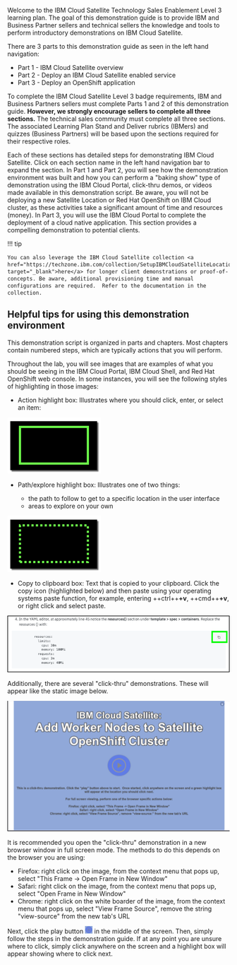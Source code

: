 Welcome to the IBM Cloud Satellite Technology Sales Enablement Level 3 learning plan. The goal of this demonstration guide is to provide IBM and Business Partner sellers and technical sellers the knowledge and tools to perform introductory demonstrations on IBM Cloud Satellite.

 There are 3 parts to this demonstration guide as seen in the left hand navigation:

 - Part 1 - IBM Cloud Satellite overview
 - Part 2 - Deploy an IBM Cloud Satellite enabled service
 - Part 3 - Deploy an OpenShift application

To complete the IBM Cloud Satellite Level 3 badge requirements, IBM and Business Partners sellers must complete Parts 1 and 2 of this demonstration guide. **However, we strongly encourage sellers to complete all three sections.** The technical sales community must complete all three sections. The associated Learning Plan Stand and Deliver rubrics (IBMers) and quizzes (Business Partners) will be based upon the sections required for their respective roles.

Each of these sections has detailed steps for demonstrating IBM Cloud Satellite. Click on each section name in the left hand navigation bar to expand the section. In Part 1 and Part 2, you will see how the demonstration environment was built and how you can perform a "baking show" type of demonstration using the IBM Cloud Portal, click-thru demos, or videos made available in this demonstration script. Be aware, you will not  be deploying a new Satellite Location or Red Hat OpenShift on IBM Cloud cluster, as these activities take a significant amount of time and resources (money). In Part 3, you will use the IBM Cloud Portal to complete the deployment of a cloud native application. This section provides a compelling demonstration to potential clients.

!!! tip

    You can also leverage the IBM Cloud Satellite collection <a href="https://techzone.ibm.com/collection/SetupIBMCloudSatelliteLocationInAWS" target="_blank">here</a> for longer client demonstrations or proof-of-concepts. Be aware, additional provisioning time and manual configurations are required.  Refer to the documentation in the collection.

## Helpful tips for using this demonstration environment

This demonstration script is organized in parts and chapters. Most chapters contain numbered steps, which are typically actions that you will perform.

Throughout the lab, you will see images that are examples of what you should be seeing in the IBM Cloud Portal, IBM Cloud Shell, and Red Hat OpenShift web console. In some instances, you will see the following styles of highlighting in those images:

- Action highlight box: Illustrates where you should click,  enter, or select an item:

![](_attachments/ClickActionRectangle.png)

- Path/explore highlight box: Illustrates one of two things:

  - the path to follow to get to a specific location in the user interface
  - areas to explore on your own

![](_attachments/PathExploreHighlight.png)

- Copy to clipboard box: Text that is copied to your clipboard. Click the copy icon (highlighted below) and then paste using your operating systems paste function, for example, entering ++ctrl++**+v**, ++cmd++**+v**, or right click and select paste.

![](_attachments/Usage-Clipboard.png)

Additionally, there are several "click-thru" demonstrations.  These will appear like the static image below.

![](_attachments/ClickThruStartPage.png)

It is recommended you open the "click-thru" demonstration in a new browser window in full screen mode.  The methods to do this depends on the browser you are using:

- Firefox: right click on the image, from the context menu that pops up, select "This Frame -> Open Frame in New Window"
- Safari: right click on the image, from the context menu that pops up, select "Open Frame in New Window"
- Chrome: right click on the white boarder of the image, from the context menu that pops up, select "View Frame Source", remove the string "view-source" from the new tab's URL

Next, click the play button ![](_attachments/ClickThruPlayButton.png) in the middle of the screen. Then, simply follow the steps in the demonstration guide.  If at any point you are unsure where to click, simply click anywhere on the screen and a highlight box will appear showing where to click next.
